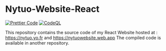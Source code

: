 # Nytuo-Website-React

[![Prettier Code](https://github.com/Nytuo/Nytuo-Website-React/actions/workflows/prettier.yml/badge.svg)](https://github.com/Nytuo/Nytuo-Website-React/actions/workflows/prettier.yml)
[![CodeQL](https://github.com/Nytuo/React-Website/actions/workflows/codeql-analysis.yml/badge.svg)](https://github.com/Nytuo/React-Website/actions/workflows/codeql-analysis.yml)


This repository contains the source code of my React Website hosted at : https://nytuo.yo.fr and https://nytuowebsite.web.app
The compiled code is available in another repository.
